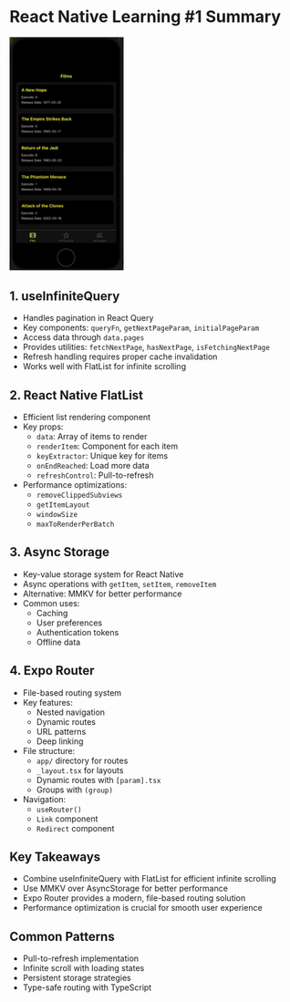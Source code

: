 # React Native Learning #1 Summary

<img src="./readme.gif" width="200" alt="Infinite Query Demo"/>

## 1. useInfiniteQuery

- Handles pagination in React Query
- Key components: `queryFn`, `getNextPageParam`, `initialPageParam`
- Access data through `data.pages`
- Provides utilities: `fetchNextPage`, `hasNextPage`, `isFetchingNextPage`
- Refresh handling requires proper cache invalidation
- Works well with FlatList for infinite scrolling

## 2. React Native FlatList

- Efficient list rendering component
- Key props:
  - `data`: Array of items to render
  - `renderItem`: Component for each item
  - `keyExtractor`: Unique key for items
  - `onEndReached`: Load more data
  - `refreshControl`: Pull-to-refresh
- Performance optimizations:
  - `removeClippedSubviews`
  - `getItemLayout`
  - `windowSize`
  - `maxToRenderPerBatch`

## 3. Async Storage

- Key-value storage system for React Native
- Async operations with `getItem`, `setItem`, `removeItem`
- Alternative: MMKV for better performance
- Common uses:
  - Caching
  - User preferences
  - Authentication tokens
  - Offline data

## 4. Expo Router

- File-based routing system
- Key features:
  - Nested navigation
  - Dynamic routes
  - URL patterns
  - Deep linking
- File structure:
  - `app/` directory for routes
  - `_layout.tsx` for layouts
  - Dynamic routes with `[param].tsx`
  - Groups with `(group)`
- Navigation:
  - `useRouter()`
  - `Link` component
  - `Redirect` component

## Key Takeaways

- Combine useInfiniteQuery with FlatList for efficient infinite scrolling
- Use MMKV over AsyncStorage for better performance
- Expo Router provides a modern, file-based routing solution
- Performance optimization is crucial for smooth user experience

## Common Patterns

- Pull-to-refresh implementation
- Infinite scroll with loading states
- Persistent storage strategies
- Type-safe routing with TypeScript
